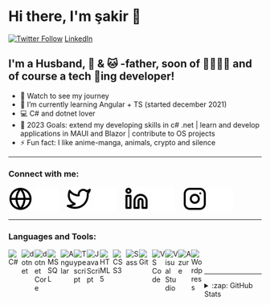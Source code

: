 # Hi there, I'm şakir 👋 

[![Twitter Follow](https://img.shields.io/twitter/follow/makkafada?color=1DA1F2&logo=twitter&style=for-the-badge)](https://twitter.com/intent/follow?original_referer=https%3A%2F%2Fgithub.com%2Fmakkafada&screen_name=makkafada)
[LinkedIn](https://www.linkedin.com/in/%C5%9Fakirolgun/)


## I'm a Husband, 🐶 & 🐱 -father, soon of 👦🏻👦🏻 and of course a tech 💙ing developer!

- 🔭 Watch to see my journey
- 🌱 I’m currently learning Angular + TS (started december 2021)
- 💻 C# and dotnet lover  
- 🥅 2023 Goals: extend my developing skills in c# .net | learn and develop applications in MAUI and Blazor | contribute to OS projects     
- ⚡ Fun fact: I like anime-manga, animals, crypto and silence

---

### Connect with me:

[![website](./img/globe-light.svg)](https://makkafada.com#gh-light-mode-only)
[![website](./img/globe-dark.svg)](https://makkafada.com#gh-dark-mode-only)
&nbsp;&nbsp;
[![website](./img/twitter-light.svg)](https://twitter.com/makkafada#gh-light-mode-only)
[![website](./img/twitter-dark.svg)](https://twitter.com/makkafada#gh-dark-mode-only)
&nbsp;&nbsp;
[![website](./img/linkedin-light.svg)](https://linkedin.com/in/şakirolgun#gh-light-mode-only)
[![website](./img/linkedin-dark.svg)](https://linkedin.com/in/şakirolgun#gh-dark-mode-only)
&nbsp;&nbsp;
[![website](./img/instagram-light.svg)](https://instagram.com/makkafada#gh-light-mode-only)
[![website](./img/instagram-dark.svg)](https://instagram.com/makkafada#gh-dark-mode-only)


---

### Languages and Tools:



[<img align="left" alt="C#" width="26px" src="https://cdn.jsdelivr.net/gh/devicons/devicon/icons/csharp/csharp-original.svg"  />][csharp]
[<img align="left" alt="dotnet" width="26px" src="https://cdn.jsdelivr.net/gh/devicons/devicon/icons/dot-net/dot-net-original.svg"  />][dotnet]
[<img align="left" alt="dotnet Core" width="26px" src="https://cdn.jsdelivr.net/gh/devicons/devicon/icons/dotnetcore/dotnetcore-original.svg"  />][dotnetcore]
[<img align="left" alt="MSSQL" width="26px" src="https://cdn.jsdelivr.net/gh/devicons/devicon/icons/microsoftsqlserver/microsoftsqlserver-plain-wordmark.svg"  />][mssql]
[<img align="left" alt="Angular" width="26px" src="https://cdn.jsdelivr.net/gh/devicons/devicon/icons/angularjs/angularjs-original.svg"  />][angular]

[<img align="left" alt="Typescript" width="26px" src="https://cdn.jsdelivr.net/gh/devicons/devicon/icons/typescript/typescript-original.svg"  />][typescript]
[<img align="left" alt="JavaScript" width="26px" src="https://cdn.jsdelivr.net/gh/devicons/devicon/icons/javascript/javascript-original.svg"  />][javascript]

[<img align="left" alt="HTML5" width="26px" src="https://cdn.jsdelivr.net/gh/devicons/devicon/icons/html5/html5-original.svg"  />][html5]
[<img align="left" alt="CSS3" width="26px" src="https://cdn.jsdelivr.net/gh/devicons/devicon/icons/css3/css3-original.svg"  />][css3]
[<img align="left" alt="Sass" width="26px" src="https://cdn.jsdelivr.net/gh/devicons/devicon/icons/sass/sass-original.svg"  />][sass]


[<img align="left" alt="Git" width="26px" src="https://cdn.jsdelivr.net/gh/devicons/devicon/icons/git/git-original.svg"  />][git]
[<img align="left" alt="VS Code" width="26px" src="https://cdn.jsdelivr.net/gh/devicons/devicon/icons/vscode/vscode-original.svg"  />][vscode]
[<img align="left" alt="Visual Studio" width="26px" src="https://cdn.jsdelivr.net/gh/devicons/devicon/icons/visualstudio/visualstudio-plain.svg"  />][vs]
[<img align="left" alt="Azure" width="26px" src="https://cdn.jsdelivr.net/gh/devicons/devicon/icons/azure/azure-original.svg"  />][azure]
[<img align="left" alt="Wordpress" width="26px" src="https://cdn.jsdelivr.net/gh/devicons/devicon/icons/wordpress/wordpress-original.svg"  />][wordpress]

<br />
<br />

<!-- <details>
  <summary>:zap: Recent GitHub Activity</summary>
  


</details> -->
---
<details>
  <summary>:zap: GitHub Stats</summary>

  <img align="left"  alt="makkafada's GitHub Stats" src="https://github-readme-stats.vercel.app/api?username=makkafada&show_icons=true&hide_border=false&title_color=ff652f&icon_color=FFE400&bg_color=09131B&text_color=ffffff&border_color=0c1a25" />

</details>

[csharp]:https://docs.microsoft.com/en-us/dotnet/csharp/tour-of-csharp/
[dotnet]:https://docs.microsoft.com/de-de/dotnet/api/?view=netframework-4.8&preserve-view=true
[dotnetcore]:https://docs.microsoft.com/de-de/dotnet/?WT.mc_id=dotnet-35129-website
[mssql]:https://docs.microsoft.com/en-us/sql/?view=sql-server-ver15
[angular]:https://angular.io
[typescript]:https://www.typescriptlang.org
[javascript]:https://developer.mozilla.org/en-US/docs/Web/JavaScript
[html5]:https://wiki.selfhtml.org/wiki/HTML/Tutorials/HTML5
[css3]:https://developer.mozilla.org/en-US/docs/Web/CSS
[sass]:https://sass-lang.com
[git]:https://git-scm.com
[vscode]:https://code.visualstudio.com
[vs]:https://visualstudio.microsoft.com/vs
[azure]:https://docs.microsoft.com/en-us/azure/?product=popular
[wordpress]:https://developer.wordpress.org


[website]: https://makkafada.com
[twitter]: https://twitter.com/makkafada
[instagram]: https://instagram.com/makkafada
[linkedin]: https://linkedin.com/in/şakirolgun
